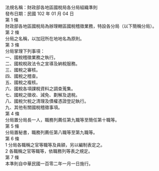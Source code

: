 法規名稱：財政部各地區國稅局各分局組織準則  
發布日期：民國 102 年 01 月 04 日  
第 1 條  
財政部各地區國稅局為辦理轄區國稅稽徵業務，特設各分局（以下簡稱分局）。  
第 2 條  
分局之名稱，以加冠所在地地名為原則。  
第 3 條  
分局掌理下列事項：  
一、國稅稽徵業務之執行。  
二、國稅稅政法令之宣導及納稅服務。  
三、國稅之審核。  
四、國稅之稽查。  
五、國稅之複核。  
六、國稅各項課稅資料之調查蒐集。  
七、國稅之徵收、減免、劃解及退稅。  
八、國稅欠稅之清理及債權憑證登記執行。  
九、其他有關國稅稽徵事項。  
第 4 條  
分局置分局長一人，職務列薦任第九職等至簡任第十職等。  
第 5 條  
分局置秘書，職務列薦任第八職等至第九職等。  
第 6 條  
1 分局各職稱之官等職等及員額，另以編制表定之。  
2 各職稱之官等職等，依職務列等表之規定。  
第 7 條  
本準則自中華民國一百零二年一月一日施行。  


